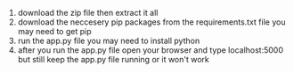 1. download the zip file then extract it all
2. download the neccesery pip packages from the requirements.txt file you may need to get pip
3. run the app.py file you may need to install python
4. after you run the app.py file open your browser and type localhost:5000 but still keep the app.py file running or it won't work
